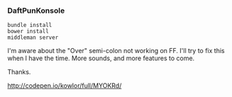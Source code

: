 ### DaftPunKonsole

    bundle install
    bower install
    middleman server

I'm aware about the "Over" semi-colon not working on FF. I'll try to fix this when I have the time.
More sounds, and more features to come.

Thanks.

http://codepen.io/kowlor/full/MYOKRd/
